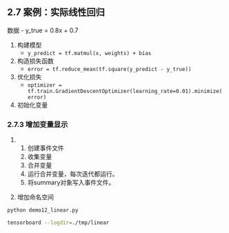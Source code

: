 
## 2.7 案例：实际线性回归

数据
    - y_true = 0.8x + 0.7

1. 构建模型
   - `y_predict = tf.matmul(x, weights) + bias`
2. 构造损失函数
   - `error = tf.reduce_mean(tf.square(y_predict - y_true))`
3. 优化损失
   - `optimizer = tf.train.GradientDescentOptimizer(learning_rate=0.01).minimize(error)`
4. 初始化变量


### 2.7.3 增加变量显示
1. 
   1. 创建事件文件 
   2. 收集变量
   3. 合并变量
   4. 运行合并变量，每次迭代都运行。
   5. 将summary对象写入事件文件。

2. 增加命名空间
   


```bash
python demo12_linear.py

tensorboard --logdir=./tmp/linear
```






